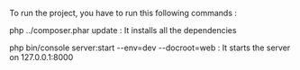 To run the project, you have to run this following commands : 

php ../composer.phar update : It installs all the dependencies

php bin/console server:start --env=dev --docroot=web : It starts the server on 127.0.0.1:8000